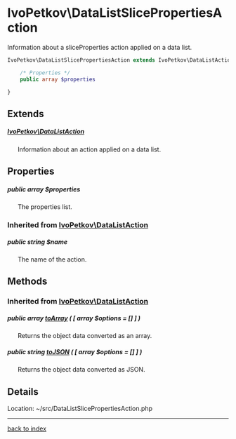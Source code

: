 # IvoPetkov\DataListSlicePropertiesAction

Information about a sliceProperties action applied on a data list.

```php
IvoPetkov\DataListSlicePropertiesAction extends IvoPetkov\DataListAction {

	/* Properties */
	public array $properties

}
```

## Extends

##### [IvoPetkov\DataListAction](ivopetkov.datalistaction.class.md)

&nbsp;&nbsp;&nbsp;&nbsp;&nbsp;&nbsp;Information about an action applied on a data list.

## Properties

##### public array $properties

&nbsp;&nbsp;&nbsp;&nbsp;&nbsp;&nbsp;The properties list.

### Inherited from [IvoPetkov\DataListAction](ivopetkov.datalistaction.class.md)

##### public string $name

&nbsp;&nbsp;&nbsp;&nbsp;&nbsp;&nbsp;The name of the action.

## Methods

### Inherited from [IvoPetkov\DataListAction](ivopetkov.datalistaction.class.md)

##### public array [toArray](ivopetkov.datalistaction.toarray.method.md) ( [ array $options = [] ] )

&nbsp;&nbsp;&nbsp;&nbsp;&nbsp;&nbsp;Returns the object data converted as an array.

##### public string [toJSON](ivopetkov.datalistaction.tojson.method.md) ( [ array $options = [] ] )

&nbsp;&nbsp;&nbsp;&nbsp;&nbsp;&nbsp;Returns the object data converted as JSON.

## Details

Location: ~/src/DataListSlicePropertiesAction.php

---

[back to index](index.md)

